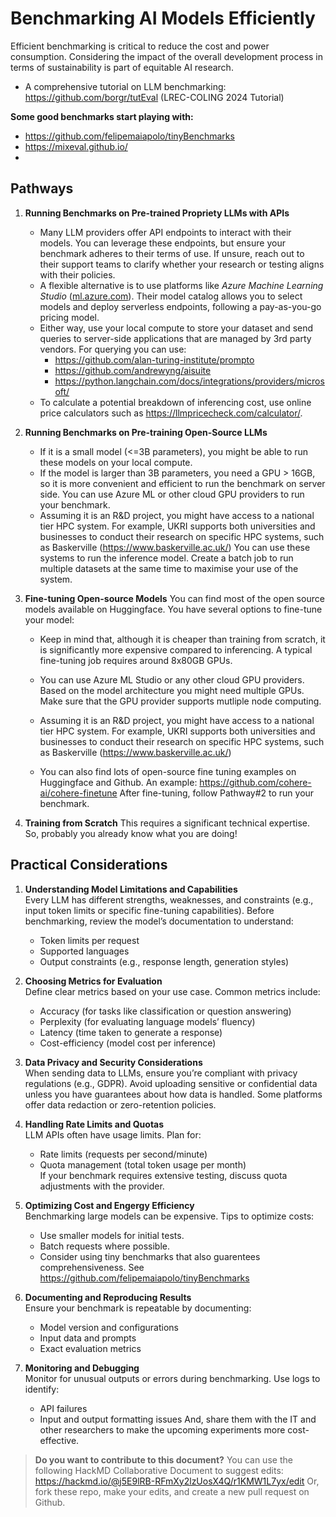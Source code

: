 # Benchmarking AI Models Efficiently

Efficient benchmarking is critical to reduce the cost and power consumption. Considering the impact of the overall development process in terms of sustainability is part of equitable AI research.

- A comprehensive tutorial on LLM benchmarking: https://github.com/borgr/tutEval (LREC-COLING 2024 Tutorial)

**Some good benchmarks start playing with:**
- https://github.com/felipemaiapolo/tinyBenchmarks
- https://mixeval.github.io/
- 

## Pathways

1. **Running Benchmarks on Pre-trained Propriety LLMs with APIs**  
   - Many LLM providers offer API endpoints to interact with their models. You can leverage these endpoints, but ensure your benchmark adheres to their terms of use. If unsure, reach out to their support teams to clarify whether your research or testing aligns with their policies.
   - A flexible alternative is to use platforms like *Azure Machine Learning Studio* ([ml.azure.com](https://ml.azure.com/)). Their model catalog allows you to select models and deploy serverless endpoints, following a pay-as-you-go pricing model.
   - Either way, use your local compute to store your dataset and send queries to server-side applications that are managed by 3rd party vendors. For querying you can use:
     - https://github.com/alan-turing-institute/prompto
     - https://github.com/andrewyng/aisuite
     - https://python.langchain.com/docs/integrations/providers/microsoft/
   - To calculate a potential breakdown of inferencing cost, use online price calculators such as https://llmpricecheck.com/calculator/.

2. **Running Benchmarks on Pre-training Open-Source LLMs**
    - If it is a small model (<=3B parameters), you might be able to run these models on your local compute. 
    - If the model is larger than 3B parameters, you need a GPU > 16GB, so it is more convenient and efficient to run the benchmark on server side. You can use Azure ML or other cloud GPU providers to run your benchmark.
    -  Assuming it is an R&D project, you might have access to a national tier HPC system. For example, UKRI supports both universities and businesses to conduct their research on specific HPC systems, such as Baskerville (https://www.baskerville.ac.uk/) You can use these systems to run the inference model. Create a batch job to run multiple datasets at the same time to maximise your use of the system.

3. **Fine-tuning Open-source Models**
   You can find most of the open source models available on Huggingface. You have several options to fine-tune your model:
   - Keep in mind that, although it is cheaper than training from scratch, it is significantly more expensive compared to inferencing. A typical fine-tuning job requires around 8x80GB GPUs.
   - You can use Azure ML Studio or any other cloud GPU providers. Based on the model architecture you might need multiple GPUs. Make sure that the GPU provider supports mutliple node computing.
   - Assuming it is an R&D project, you might have access to a national tier HPC system. For example, UKRI supports both universities and businesses to conduct their research on specific HPC systems, such as Baskerville (https://www.baskerville.ac.uk/)

   - You can also find lots of open-source fine tuning examples on Huggingface and Github. An example: https://github.com/cohere-ai/cohere-finetune
    After fine-tuning, follow Pathway#2 to run your benchmark.

4. **Training from Scratch**
   This requires a significant technical expertise. So, probably you already know what you are doing!

## Practical Considerations

1. **Understanding Model Limitations and Capabilities**  
   Every LLM has different strengths, weaknesses, and constraints (e.g., input token limits or specific fine-tuning capabilities). Before benchmarking, review the model’s documentation to understand:  
   - Token limits per request  
   - Supported languages  
   - Output constraints (e.g., response length, generation styles)  

2. **Choosing Metrics for Evaluation**  
   Define clear metrics based on your use case. Common metrics include:  
   - Accuracy (for tasks like classification or question answering)  
   - Perplexity (for evaluating language models’ fluency)  
   - Latency (time taken to generate a response)  
   - Cost-efficiency (model cost per inference)  

3. **Data Privacy and Security Considerations**  
   When sending data to LLMs, ensure you’re compliant with privacy regulations (e.g., GDPR). Avoid uploading sensitive or confidential data unless you have guarantees about how data is handled. Some platforms offer data redaction or zero-retention policies.

4. **Handling Rate Limits and Quotas**  
   LLM APIs often have usage limits. Plan for:  
   - Rate limits (requests per second/minute)  
   - Quota management (total token usage per month)  
   If your benchmark requires extensive testing, discuss quota adjustments with the provider.

5. **Optimizing Cost and Engergy Efficiency**  
   Benchmarking large models can be expensive. Tips to optimize costs:  
   - Use smaller models for initial tests.  
   - Batch requests where possible.
   - Consider using tiny benchmarks that also guarentees comprehensiveness. See https://github.com/felipemaiapolo/tinyBenchmarks

6. **Documenting and Reproducing Results**  
   Ensure your benchmark is repeatable by documenting:  
   - Model version and configurations  
   - Input data and prompts  
   - Exact evaluation metrics  

7.  **Monitoring and Debugging**  
    Monitor for unusual outputs or errors during benchmarking. Use logs to identify:  
    - API failures   
    - Input and output formatting issues
    And, share them with the IT and other researchers to make the upcoming experiments more cost-effective.



> **Do you want to contribute to this document?**
> You can use the following HackMD Collaborative Document to suggest edits:
> https://hackmd.io/@j5E9lRB-RFmXy2lzUosX4Q/r1KMW1L7yx/edit
> Or, fork these repo, make your edits, and create a new pull request on Github.